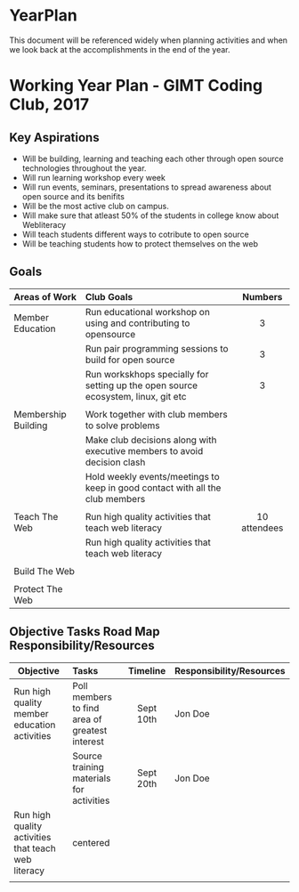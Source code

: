 # YearPlan
This document will be referenced widely when planning activities and when we look back at the accomplishments in the end of the year.

# Working Year Plan  - GIMT Coding Club, 2017

## Key Aspirations

* Will be building, learning and teaching each other through open source technologies throughout the year.
* Will run learning workshop every week
* Will run events, seminars, presentations to spread awareness about open source and its benifits
* Will be the most active club on campus.
* Will make sure that atleast 50% of the students in college know about Webliteracy
* Will teach students different ways to cotribute to open source
* Will be teaching students how to protect themselves on the web

## Goals

| Areas of Work     | Club Goals              | Numbers |
| ---------------   |:-------------------------| :------:|
| Member Education  | Run educational workshop on using and contributing to opensource |3|
|                   | Run pair programming sessions to build for open source |3|
|                   | Run workskhops specially for setting up the open source ecosystem, linux, git etc |3|
|                   |                                                                                                                | |
| Membership Building | Work together with club members to solve problems                                                            | |
|                   |   Make club decisions along with executive members to avoid decision clash                                     | |
|                   |   Hold weekly events/meetings to keep in good contact with all the club members                                | |
|                   |                                                                                                                | |
| Teach The Web     |   Run high quality activities that teach web literacy                                                      |10 attendees |
|                   |   Run high quality activities that teach web literacy                                                          | |
|                   |                                                                                                                | |
| Build The Web     |                                                                                                                | |
|                   |                                                                                                                | |
| Protect The Web   |                                                                                                                | |

## Objective	Tasks	Road Map	Responsibility/Resources

<!-- This is where you get even more specific about what needs to happen, by when and by whom to realize your Club goals and objective. here, each area of work becomes an objective -->
| Objective        | Tasks              | Timeline  |  Responsibility/Resources |
| ---------------- |:-------------------| :--------:|:--------------------------|
| Run high quality member education activities  |Poll members to find area of greatest interest  | Sept 10th | Jon Doe |
|                                               |Source training materials for activities  |Sept 20th | Jon Doe |
| Run high quality activities that teach web literacy| centered      |   |
|  |   |   |



